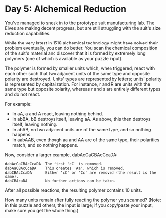 # Day 5: Alchemical Reduction

You've managed to sneak in to the prototype suit manufacturing lab. The Elves are making decent progress, but are still
struggling with the suit's size reduction capabilities.

While the very latest in 1518 alchemical technology might have solved their problem eventually, you can do better. You
scan the chemical composition of the suit's material and discover that it is formed by extremely long polymers (one of
which is available as your puzzle input).

The polymer is formed by smaller units which, when triggered, react with each other such that two adjacent units of the
same type and opposite polarity are destroyed. Units' types are represented by letters; units' polarity is represented
by capitalization. For instance, r and R are units with the same type but opposite polarity, whereas r and s are
entirely different types and do not react.

For example:

- In aA, a and A react, leaving nothing behind.
- In abBA, bB destroys itself, leaving aA. As above, this then destroys itself, leaving nothing.
- In abAB, no two adjacent units are of the same type, and so nothing happens.
- In aabAAB, even though aa and AA are of the same type, their polarities match, and so nothing happens.

Now, consider a larger example, dabAcCaCBAcCcaDA:

```
dabAcCaCBAcCcaDA  The first 'cC' is removed.
dabAaCBAcCcaDA    This creates 'Aa', which is removed.
dabCBAcCcaDA      Either 'cC' or 'Cc' are removed (the result is the same).
dabCBAcaDA        No further actions can be taken.
```

After all possible reactions, the resulting polymer contains 10 units.

How many units remain after fully reacting the polymer you scanned? (Note: in this puzzle and others, the input is
large; if you copy/paste your input, make sure you get the whole thing.)